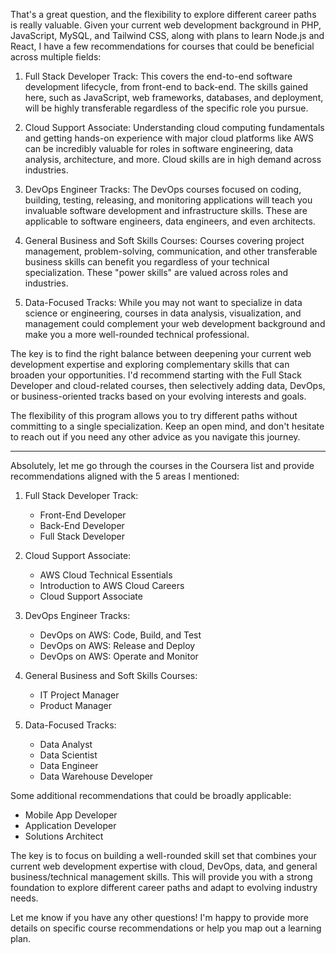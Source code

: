 That's a great question, and the flexibility to explore different career paths is really valuable. Given your current web development background in PHP, JavaScript, MySQL, and Tailwind CSS, along with plans to learn Node.js and React, I have a few recommendations for courses that could be beneficial across multiple fields:

1. Full Stack Developer Track:
This covers the end-to-end software development lifecycle, from front-end to back-end. The skills gained here, such as JavaScript, web frameworks, databases, and deployment, will be highly transferable regardless of the specific role you pursue.

2. Cloud Support Associate:
Understanding cloud computing fundamentals and getting hands-on experience with major cloud platforms like AWS can be incredibly valuable for roles in software engineering, data analysis, architecture, and more. Cloud skills are in high demand across industries.

3. DevOps Engineer Tracks:
The DevOps courses focused on coding, building, testing, releasing, and monitoring applications will teach you invaluable software development and infrastructure skills. These are applicable to software engineers, data engineers, and even architects.

4. General Business and Soft Skills Courses:
Courses covering project management, problem-solving, communication, and other transferable business skills can benefit you regardless of your technical specialization. These "power skills" are valued across roles and industries.

5. Data-Focused Tracks:
While you may not want to specialize in data science or engineering, courses in data analysis, visualization, and management could complement your web development background and make you a more well-rounded technical professional.

The key is to find the right balance between deepening your current web development expertise and exploring complementary skills that can broaden your opportunities. I'd recommend starting with the Full Stack Developer and cloud-related courses, then selectively adding data, DevOps, or business-oriented tracks based on your evolving interests and goals.

The flexibility of this program allows you to try different paths without committing to a single specialization. Keep an open mind, and don't hesitate to reach out if you need any other advice as you navigate this journey.

---

Absolutely, let me go through the courses in the Coursera list and provide recommendations aligned with the 5 areas I mentioned:

1. Full Stack Developer Track:
   - Front-End Developer
   - Back-End Developer 
   - Full Stack Developer

2. Cloud Support Associate:
   - AWS Cloud Technical Essentials
   - Introduction to AWS Cloud Careers
   - Cloud Support Associate

3. DevOps Engineer Tracks:
   - DevOps on AWS: Code, Build, and Test
   - DevOps on AWS: Release and Deploy
   - DevOps on AWS: Operate and Monitor

4. General Business and Soft Skills Courses:
   - IT Project Manager
   - Product Manager

5. Data-Focused Tracks:
   - Data Analyst
   - Data Scientist
   - Data Engineer
   - Data Warehouse Developer

Some additional recommendations that could be broadly applicable:
- Mobile App Developer
- Application Developer
- Solutions Architect

The key is to focus on building a well-rounded skill set that combines your current web development expertise with cloud, DevOps, data, and general business/technical management skills. This will provide you with a strong foundation to explore different career paths and adapt to evolving industry needs.

Let me know if you have any other questions! I'm happy to provide more details on specific course recommendations or help you map out a learning plan.